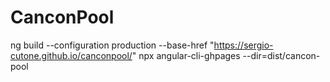 # CanconPool

ng build --configuration production --base-href "https://sergio-cutone.github.io/canconpool/"
npx angular-cli-ghpages --dir=dist/cancon-pool
